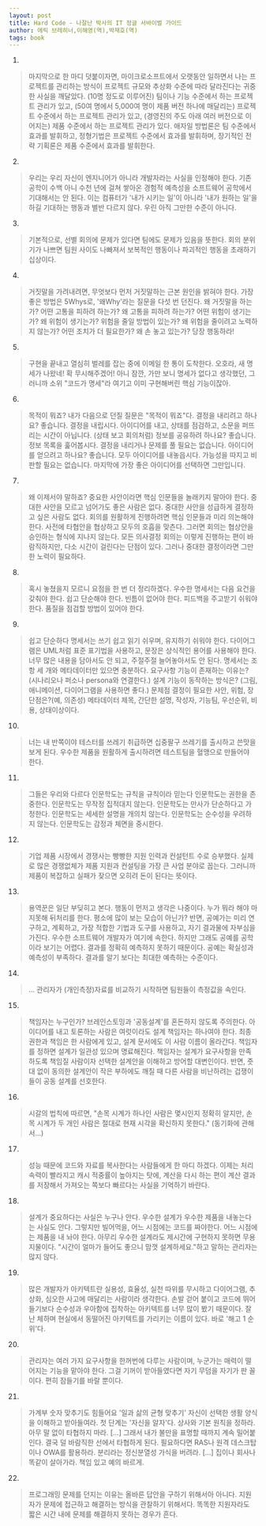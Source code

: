 ```yaml
---
layout: post
title: Hard Code - 나잘난 박사의 IT 정글 서바이벌 가이드
author: 에릭 브레히너,이해영(역),박재호(역)
tags: book
---
```


1. 
> 마지막으로 한 마디 덧붙이자면, 마이크로소프트에서 오랫동안 일하면서 나는 프로젝트를 관리하는 방식이 프로젝트 규모와 추상화 수준에 따라 달라진다는 귀중한 사실을 깨달았다. (10명 정도로 이루어진) 팀이나 기능 수준에서 하는 프로젝트 관리가 있고, (50여 명에서 5,000여 명이 제품 버전 하나에 매달리는) 프로젝트 수준에서 하는 프로젝트 관리가 있고, (경영진의 주도 아래 여러 버전으로 이어지는) 제품 수준에서 하는 프로젝트 관리가 있다. 애자일 방법론은 팀 수준에서 효과를 발휘하고, 정형기법은 프로젝트 수준에서 효과를 발휘하며, 장기적인 전략 기획론은 제품 수준에서 효과를 발휘한다.

2. 
> 우리는 우리 자신이 엔지니어가 아니라 개발자라는 사실을 인정해야 한다. 기존 공학이 수백 아니 수천 년에 걸쳐 쌓아온 경험적 예측성을 소프트웨어 공학에서 기대해서는 안 된다. 이는 컴퓨터가 '내가 시키는 일'이 아니라 '내가 원하는 일'을 하길 기대하는 행동과 별반 다르지 않다. 우린 아직 그만한 수준이 아니다.

3. 
> 기본적으로, 선별 회의에 문제가 있다면 팀에도 문제가 있음을 뜻한다. 회의 분위기가 나쁘면 팀원 사이도 나빠져서 보복적인 행동이나 파괴적인 행동을 초래하기 십상이다.

4. 
> 거짓말을 가려내려면, 무엇보다 먼저 거짓말하는 근본 원인을 밝혀야 한다. 가장 좋은 방법은 5Whys로, '왜Why'라는 질문을 다섯 번 던진다.
왜 거짓말을 하는가? 어떤 고통을 피하려 하는가?
왜 고통을 피하려 하는가? 어떤 위험이 생기는가?
왜 위험이 생기는가? 위험을 줄일 방법이 있는가?
왜 위험을 줄이려고 노력하지 않는가? 어떤 조치가 더 필요한가?
왜 손 놓고 있는가? 당장 행동하라!

5. 
> 구현을 끝내고 열심히 벌레를 잡는 중에 이메일 한 통이 도착한다. 오호라, 새 명세가 나왔네! 확 무시해주겠어! 아니 잠깐, 가만 보니 명세가 없다고 생각했던, 그러니까 소위 "코드가 명세"라 여기고 이미 구현해버린 핵심 기능이잖아.

6. 
> 목적이 뭐죠?
내가 다음으로 던질 질문은 "목적이 뭐죠"다.
결정을 내리려고 하나요? 좋습니다. 결정을 내립시다. 아이디어를 내고, 상태를 점검하고, 소문을 퍼뜨리는 시간이 아닙니다.
(상태 보고 회의처럼) 정보를 공유하려 하나요? 좋습니다. 정보 목록을 훑어봅시다. 결정을 내리거나 문제를 풀 필요는 없습니다.
아이디어를 얻으려고 하나요? 좋습니다. 모두 아이디어를 내놓읍시다. 가능성을 따지고 비판할 필요는 없습니다. 마지막에 가장 좋은 아이디어를 선택하면 그만입니다.

7. 
> 왜 이제서야 말하죠?
중요한 사안이라면 핵심 인문들을 놀래키지 말아야 한다. 중대한 사안을 모르고 넘어가도 좋은 사람은 없다. 중대한 사안을 성급하게 결정하고 싶은 사람도 없다. 회의를 원활하게 진행하려면 핵심 인문들과 미리 의논해야한다. 사전에 타협안을 협상하고 모두의 호흡을 맞츤다. 그러면 회의는 협상안을 승인하는 형식에 지나지 않는다. 모든 의사결정 회의는 이렇게 진행하는 편이 바람직하지만, 다소 시간이 걸린다는 단점이 있다. 그러나 중대한 결정이라면 그만한 노력이 필요하다.

8. 
> 혹시 놓쳤을지 모르니 요점을 한 번 더 정리하겠다. 우수한 명세서는 다음 요건을 갖춰야 한다.
쉽고 단순해야 한다.
빈틈이 없어야 한다.
피드백을 주고받기 쉬워야 한다.
품질을 점검할 방법이 있어야 한다.

9. 
> 쉽고 단순하다
명세서는 쓰기 쉽고 읽기 쉬우며, 유지하기 쉬워야 한다. 다이어그램은 UML처럼 표준 표기법을 사용하고, 문장은 상식적인 용어를 사용해야 한다. 너무 많은 내용을 담아서도 안 되고, 주절주절 늘어놓아서도 안 된다. 
명세서는 조항 세 개와 메타데이터만 있으면 충분하다.
요구사항 기능이 존재하는 이유는? (시나리오나 퍼소나 persona와 연결한다.)
설계 기능이 동작하는 방식은? (그림, 애니메이션, 다이어그램을 사용하면 좋다.)
문제점 결정이 필요한 사안, 위험, 장단점은?(예, 의존성)
메타데이터 제목, 간단한 설명, 작성자, 기능팀, 우선순위, 비용, 상태이상이다.

10. 
> 너는 내 반쪽이야
테스터를 쓰레기 취급하면 십중팔구 쓰레기를 출시하고 쓴맛을 보게 된다. 우수한 제품을 원활하게 출시하려면 테스트팀을 혈맹으로 만들어야 한다.

11. 
> 그들은 우리와 다르다
인문학도는 규칙을 규칙이라 믿는다 
인문학도는 권한을 존중한다.
인문학도는 무작정 집적대지 않는다.
인문학도는 만사가 단순하다고 가정한다.
인문학도는 세세한 설명을 개의치 않는다.
인문학도는 순수성을 우려하지 않는다.
인문학도는 감정과 체면을 중시한다.

12. 
> 기업 제품 시장에서 경쟁사는 빵빵한 지원 인력과 컨설턴트 수로 승부했다. 실제로 많은 경쟁없체가 제품 지원과 컨설팅을 가장 큰 사업 분야로 꼽는다. 그러니까 제품이 복잡하고 실패가 잦으면 오히려 돈이 된다는 뜻이다.

13. 
> 용역꾼은 일단 부딪히고 본다. 행동이 먼저고 생각은 나중이다. 누가 뭐라 해야 마지못해 뒤처리를 한다. 평소에 많이 보는 모습이 아닌가? 반면, 공예가는 미리 연구하고, 계획하고, 가장 적합한 기법과 도구를 사용하고, 자기 결과물에 자부심을 가진다. 우수한 소프트웨어 개발자가 여기에 속한다. 하지만 그래도 공예를 공학이라 보기는 어렵다. 결과를 정확히 예측하지 못하기 때문이다. 공예는 확실성과 예측성이 부족하다. 결과를 알기 보다는 최대한 예측하는 수준이다. 

14. 
> ... 관리자가 (개인측정)자료를 비교하기 시작하면 팀원들이 측정값을 속인다.

15. 
> 책임자는 누구인가?
브레인스토밍과 '공동설계'를 혼돈하지 않도록 주의한다. 아이디어를 내고 토론하는 사람은 여럿이라도 설계 책임자는 하나여야 한다. 최종 권한과 책임은 한 사람에게 있고, 설계 문서에도 이 사람 이름이 올라간다. 
책임자를 정하면 설계가 일관성 있으며 명료해진다. 책임자는 설계가 요구사항을 만족하도록 책임질 사람이자 선택한 설계안을 이해하고 방어할 대변인이다.
반면, 줏대 없이 동의한 설계안이 작은 부하에도 깨질 때 다른 사람을 비난하려는 겁쟁이들이 공동 설계를 선호한다.

16. 
> 시갈의 법칙에 따르면, "손목 시계가 하나인 사람은 몇시인지 정확히 알지만, 손목 시계가 두 개인 사람은 절대로 현재 시각을 확신하지 못한다." (동기화에 관해서...)

17. 
> 성능 때문에 코드와 자료를 복사한다는 사람들에게 한 마디 하겠다. 이제는 처리 속력이 빨라지고 캐시 적중률이 높아지는 탓에, 계산을 다시 하는 편이 계산 결과를 저장해서 가져오는 쪽보다 빠르다는 사실을 기억하기 바란다.

18. 
> 설계가 중요하다는 사실은 누구나 안다. 우수한 설계가 우수한 제품을 내놓는다는 사실도 안다. 그렇지만 빌어먹을, 어느 시점에는 코드를 짜야한다. 어느 시점에는 제품을 내 놔야 한다. 아무리 우수한 설계라도 제시간에 구현하지 못하면 무용지물이다. "시간이 얼마가 들어도 좋으니 맘껏 설계하세요."하고 말하는 관리자는 많지 않다.

19. 
> 많은 개발자가 아키텍트란 실용성, 효율성, 실천 따위를 무시하고 다이어그램, 추상화, 심오한 사고에 매달리는 사람이라 생각한다. 손발 걷어 붙이고 코드에 뛰어들기보다 순수성과 우아함에 집착하는 아키텍트를 너무 많이 봤기 때문이다. 잘난 체하며 현실에서 동떨어진 아키텍트를 가리키는 이름이 있다. 바로 '해고 1 순위'다.

20. 
> 관리자는 여러 가지 요구사항을 한꺼번에 다루는 사람이며, 누군가는 매력이 떨어지는 기능을 맡아야 한다. 그걸 기꺼이 받아들였다면 자기 무덤을 자기가 판 꼴이다. 편히 잠들기를 바랄 뿐이다.

21. 
> 가계부 숫자 맞추기도 힘들어요
'일과 삶의 균형 맞추기'
자신이 선택한 생활 양식을 이해하고 받아들여라. 첫 단계는 '자신을 알자'다.
상사와 기본 원칙을 정하라.
아무 말 없이 타협하지 마라.  [...] 그래서 내가 불만을 표명할 때까지 계속 밀어붙인다. 결국 덜 바람직한 선에서 타협하게 된다.
필요하다면 RAS나 원격 데스크탑이나 OWA를 활용하라.
분리라는 정신분열성 가식을 버려라. [...] 집이나 회사나 똑같이 살아가라. 책임 있고 예의 바르게.

22. 
> 프로그래밍 문제를 던지는 이유는 올바른 답안을 구하기 위해서아 아니다. 지원자가 문제에 접근하고 해결하는 방식을 관찰하기 위해서다. 똑똑한 지원자라도 짧은 시간 내에 문제를 해결하지 못하는 경우가 흔다.




